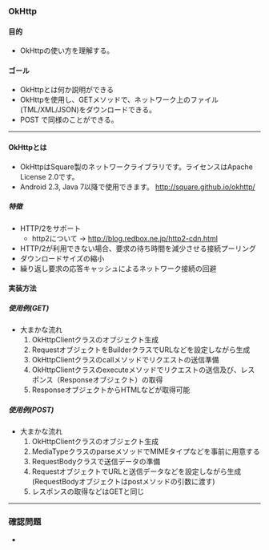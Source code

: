 ### OkHttp

#### 目的
* OkHttpの使い方を理解する。

#### ゴール
* OkHttpとは何か説明ができる
* OkHttpを使用し、GETメソッドで、ネットワーク上のファイル(TML/XML/JSON)をダウンロードできる。
* POST で同様のことができる。

---
#### OkHttpとは
* OkHttpはSquare製のネットワークライブラリです。ライセンスはApache License 2.0です。
* Android 2.3, Java 7以降で使用できます。 http://square.github.io/okhttp/

##### 特徴
* HTTP/2をサポート
  * http2について -> http://blog.redbox.ne.jp/http2-cdn.html
* HTTP/2が利用できない場合、要求の待ち時間を減少させる接続プーリング
* ダウンロードサイズの縮小
* 繰り返し要求の応答キャッシュによるネットワーク接続の回避

#### 実装方法

##### 使用例(GET)
* 大まかな流れ
  1. OkHttpClientクラスのオブジェクト生成
  2. RequestオブジェクトをBuilderクラスでURLなどを設定しながら生成
  3. OkHttpClientクラスのcallメソッドでリクエストの送信準備
  4. OkHttpClientクラスのexecuteメソッドでリクエストの送信及び、レスポンス（Responseオブジェクト）の取得
  5. ResponseオブジェクトからHTMLなどが取得可能

##### 使用例(POST)
* 大まかな流れ
  1. OkHttpClientクラスのオブジェクト生成
  2. MediaTypeクラスのparseメソッドでMIMEタイプなどを事前に用意する
  3. RequestBodyクラスで送信データの準備
  4. RequestオブジェクトでURLと送信データなどを設定しながら生成(RequestBodyオブジェクトはpostメソッドの引数に渡す)
  5. レスポンスの取得などはGETと同じ



---
### 確認問題
*

